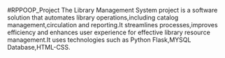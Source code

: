 #RPPOOP_Project
The Library Management System project is a software solution that automates library operations,including catalog management,circulation and reporting.It streamlines processes,improves efficiency and enhances user experience for effective library resource management.It uses technologies such as Python Flask,MYSQL Database,HTML-CSS. 

